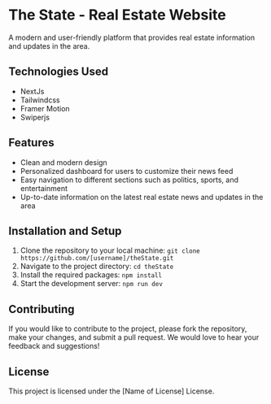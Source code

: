 # The State - Real Estate Website
A modern and user-friendly platform that provides real estate information and updates in the area.

## Technologies Used
- NextJs
- Tailwindcss
- Framer Motion
- Swiperjs

## Features
- Clean and modern design
- Personalized dashboard for users to customize their news feed
- Easy navigation to different sections such as politics, sports, and entertainment
- Up-to-date information on the latest real estate news and updates in the area

## Installation and Setup
1. Clone the repository to your local machine: `git clone https://github.com/[username]/theState.git`
2. Navigate to the project directory: `cd theState`
3. Install the required packages: `npm install`
4. Start the development server: `npm run dev`

## Contributing
If you would like to contribute to the project, please fork the repository, make your changes, and submit a pull request. We would love to hear your feedback and suggestions!

## License
This project is licensed under the [Name of License] License.
